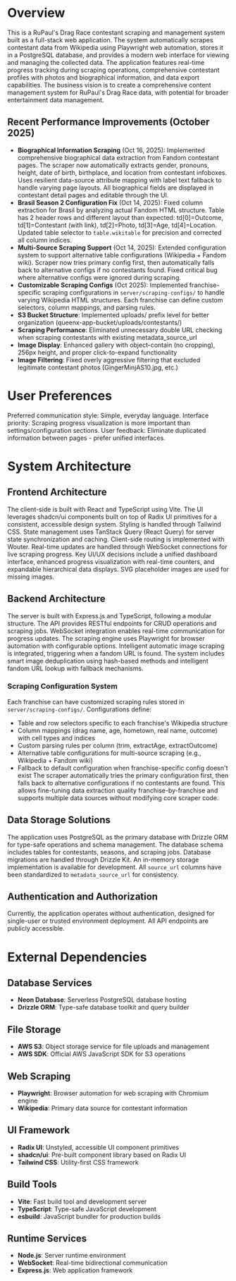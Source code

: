 # Overview
This is a RuPaul's Drag Race contestant scraping and management system built as a full-stack web application. The system automatically scrapes contestant data from Wikipedia using Playwright web automation, stores it in a PostgreSQL database, and provides a modern web interface for viewing and managing the collected data. The application features real-time progress tracking during scraping operations, comprehensive contestant profiles with photos and biographical information, and data export capabilities. The business vision is to create a comprehensive content management system for RuPaul's Drag Race data, with potential for broader entertainment data management.

## Recent Performance Improvements (October 2025)
- **Biographical Information Scraping** (Oct 16, 2025): Implemented comprehensive biographical data extraction from Fandom contestant pages. The scraper now automatically extracts gender, pronouns, height, date of birth, birthplace, and location from contestant infoboxes. Uses resilient data-source attribute mapping with label text fallback to handle varying page layouts. All biographical fields are displayed in contestant detail pages and editable through the UI.
- **Brasil Season 2 Configuration Fix** (Oct 14, 2025): Fixed column extraction for Brasil by analyzing actual Fandom HTML structure. Table has 2 header rows and different layout than expected: td[0]=Outcome, td[1]=Contestant (with link), td[2]=Photo, td[3]=Age, td[4]=Location. Updated table selector to `table.wikitable` for precision and corrected all column indices.
- **Multi-Source Scraping Support** (Oct 14, 2025): Extended configuration system to support alternative table configurations (Wikipedia + Fandom wiki). Scraper now tries primary config first, then automatically falls back to alternative configs if no contestants found. Fixed critical bug where alternative configs were ignored during scraping.
- **Customizable Scraping Configs** (Oct 2025): Implemented franchise-specific scraping configurations in `server/scraping-configs/` to handle varying Wikipedia HTML structures. Each franchise can define custom selectors, column mappings, and parsing rules.
- **S3 Bucket Structure**: Implemented uploads/ prefix level for better organization (queenx-app-bucket/uploads/contestants/)
- **Scraping Performance**: Eliminated unnecessary double URL checking when scraping contestants with existing metadata_source_url
- **Image Display**: Enhanced gallery with object-contain (no cropping), 256px height, and proper click-to-expand functionality  
- **Image Filtering**: Fixed overly aggressive filtering that excluded legitimate contestant photos (GingerMinjAS10.jpg, etc.)

# User Preferences
Preferred communication style: Simple, everyday language.
Interface priority: Scraping progress visualization is more important than settings/configuration sections.
User feedback: Eliminate duplicated information between pages - prefer unified interfaces.

# System Architecture

## Frontend Architecture
The client-side is built with React and TypeScript using Vite. The UI leverages shadcn/ui components built on top of Radix UI primitives for a consistent, accessible design system. Styling is handled through Tailwind CSS. State management uses TanStack Query (React Query) for server state synchronization and caching. Client-side routing is implemented with Wouter. Real-time updates are handled through WebSocket connections for live scraping progress. Key UI/UX decisions include a unified dashboard interface, enhanced progress visualization with real-time counters, and expandable hierarchical data displays. SVG placeholder images are used for missing images.

## Backend Architecture
The server is built with Express.js and TypeScript, following a modular structure. The API provides RESTful endpoints for CRUD operations and scraping jobs. WebSocket integration enables real-time communication for progress updates. The scraping engine uses Playwright for browser automation with configurable options. Intelligent automatic image scraping is integrated, triggering when a fandom URL is found. The system includes smart image deduplication using hash-based methods and intelligent fandom URL lookup with fallback mechanisms.

### Scraping Configuration System
Each franchise can have customized scraping rules stored in `server/scraping-configs/`. Configurations define:
- Table and row selectors specific to each franchise's Wikipedia structure
- Column mappings (drag name, age, hometown, real name, outcome) with cell types and indices
- Custom parsing rules per column (trim, extractAge, extractOutcome)
- Alternative table configurations for multi-source scraping (e.g., Wikipedia + Fandom wiki)
- Fallback to default configuration when franchise-specific config doesn't exist
The scraper automatically tries the primary configuration first, then falls back to alternative configurations if no contestants are found. This allows fine-tuning data extraction quality franchise-by-franchise and supports multiple data sources without modifying core scraper code.

## Data Storage Solutions
The application uses PostgreSQL as the primary database with Drizzle ORM for type-safe operations and schema management. The database schema includes tables for contestants, seasons, and scraping jobs. Database migrations are handled through Drizzle Kit. An in-memory storage implementation is available for development. All `source_url` columns have been standardized to `metadata_source_url` for consistency.

## Authentication and Authorization
Currently, the application operates without authentication, designed for single-user or trusted environment deployment. All API endpoints are publicly accessible.

# External Dependencies

## Database Services
- **Neon Database**: Serverless PostgreSQL database hosting
- **Drizzle ORM**: Type-safe database toolkit and query builder

## File Storage
- **AWS S3**: Object storage service for file uploads and management
- **AWS SDK**: Official AWS JavaScript SDK for S3 operations

## Web Scraping
- **Playwright**: Browser automation for web scraping with Chromium engine
- **Wikipedia**: Primary data source for contestant information

## UI Framework
- **Radix UI**: Unstyled, accessible UI component primitives
- **shadcn/ui**: Pre-built component library based on Radix UI
- **Tailwind CSS**: Utility-first CSS framework

## Build Tools
- **Vite**: Fast build tool and development server
- **TypeScript**: Type-safe JavaScript development
- **esbuild**: JavaScript bundler for production builds

## Runtime Services
- **Node.js**: Server runtime environment
- **WebSocket**: Real-time bidirectional communication
- **Express.js**: Web application framework